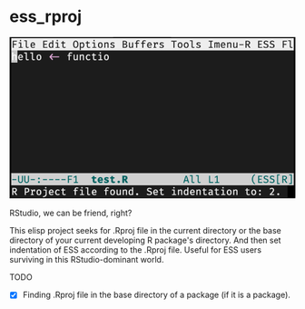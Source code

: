 # ess_rproj

![](ess_rproj.png)

RStudio, we can be friend, right?

This elisp project seeks for .Rproj file in the current directory or the base directory of your current developing R package's directory. And then set indentation of ESS according to the .Rproj file. Useful for ESS users surviving in this RStudio-dominant world.

TODO

- [X] Finding .Rproj file in the base directory of a package (if it is a package).
